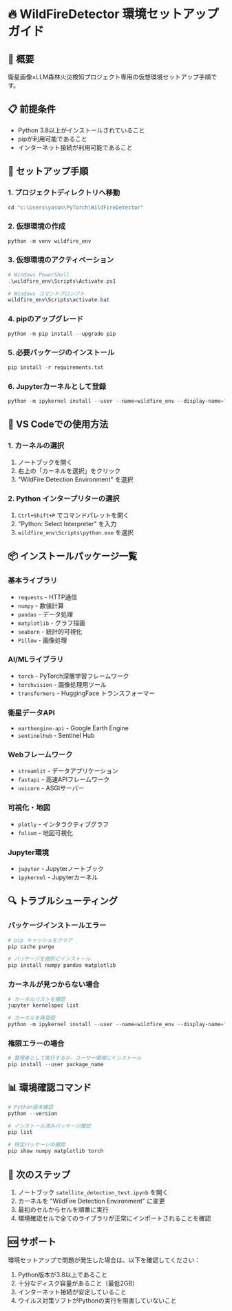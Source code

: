 # 🔥 WildFireDetector 環境セットアップガイド

## 🎯 概要

衛星画像×LLM森林火災検知プロジェクト専用の仮想環境セットアップ手順です。

## 📋 前提条件

- Python 3.8以上がインストールされていること
- pipが利用可能であること
- インターネット接続が利用可能であること

## 🚀 セットアップ手順

### 1. プロジェクトディレクトリへ移動

```powershell
cd "c:\Users\yasun\PyTorch\WildFireDetector"
```

### 2. 仮想環境の作成

```powershell
python -m venv wildfire_env
```

### 3. 仮想環境のアクティベーション

```powershell
# Windows PowerShell
.\wildfire_env\Scripts\Activate.ps1

# Windows コマンドプロンプト
wildfire_env\Scripts\activate.bat
```

### 4. pipのアップグレード

```powershell
python -m pip install --upgrade pip
```

### 5. 必要パッケージのインストール

```powershell
pip install -r requirements.txt
```

### 6. Jupyterカーネルとして登録

```powershell
python -m ipykernel install --user --name=wildfire_env --display-name="WildFire Detection Environment"
```

## 🔧 VS Codeでの使用方法

### 1. カーネルの選択

1. ノートブックを開く
2. 右上の「カーネルを選択」をクリック
3. "WildFire Detection Environment" を選択

### 2. Python インタープリターの選択

1. `Ctrl+Shift+P` でコマンドパレットを開く
2. "Python: Select Interpreter" を入力
3. `wildfire_env\Scripts\python.exe` を選択

## 📦 インストールパッケージ一覧

### 基本ライブラリ

- `requests` - HTTP通信
- `numpy` - 数値計算
- `pandas` - データ処理
- `matplotlib` - グラフ描画
- `seaborn` - 統計的可視化
- `Pillow` - 画像処理

### AI/MLライブラリ

- `torch` - PyTorch深層学習フレームワーク
- `torchvision` - 画像処理用ツール
- `transformers` - HuggingFace トランスフォーマー

### 衛星データAPI

- `earthengine-api` - Google Earth Engine
- `sentinelhub` - Sentinel Hub

### Webフレームワーク

- `streamlit` - データアプリケーション
- `fastapi` - 高速APIフレームワーク
- `uvicorn` - ASGIサーバー

### 可視化・地図

- `plotly` - インタラクティブグラフ
- `folium` - 地図可視化

### Jupyter環境

- `jupyter` - Jupyterノートブック
- `ipykernel` - Jupyterカーネル

## 🔍 トラブルシューティング

### パッケージインストールエラー

```powershell
# pip キャッシュをクリア
pip cache purge

# パッケージを個別にインストール
pip install numpy pandas matplotlib
```

### カーネルが見つからない場合

```powershell
# カーネルリストを確認
jupyter kernelspec list

# カーネルを再登録
python -m ipykernel install --user --name=wildfire_env --display-name="WildFire Detection Environment" --force
```

### 権限エラーの場合

```powershell
# 管理者として実行するか、ユーザー領域にインストール
pip install --user package_name
```

## 📊 環境確認コマンド

```powershell
# Python版本確認
python --version

# インストール済みパッケージ確認
pip list

# 特定パッケージの確認
pip show numpy matplotlib torch
```

## 🎯 次のステップ

1. ノートブック `satellite_detection_test.ipynb` を開く
2. カーネルを "WildFire Detection Environment" に変更
3. 最初のセルからセルを順番に実行
4. 環境確認セルで全てのライブラリが正常にインポートされることを確認

## 🆘 サポート

環境セットアップで問題が発生した場合は、以下を確認してください：

1. Python版本が3.8以上であること
2. 十分なディスク容量があること（最低2GB）
3. インターネット接続が安定していること
4. ウイルス対策ソフトがPythonの実行を阻害していないこと
